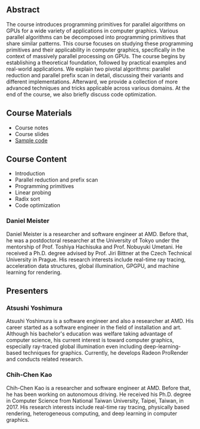 ## Abstract
The course introduces programming primitives for parallel algorithms on GPUs for a wide variety of applications in computer graphics. Various parallel algorithms can be decomposed into programming primitives that share similar patterns. This course focuses on studying these programming primitives and their applicability in computer graphics, specifically in the context of massively parallel processing on GPUs. The course begins by establishing a theoretical foundation, followed by practical examples and real-world applications. We explain two pivotal algorithms: parallel reduction and parallel prefix scan in detail, discussing their variants and different implementations. Afterward, we provide a collection of more advanced techniques and tricks applicable across various domains. At the end of the course, we also briefly discuss code optimization.

<!--{{< figure src="sa-course-slides.png" >}} -->

## Course Materials
- Course notes
- Course slides
- [Sample code](hhttps://github.com/amdadvtech/Orochi/tree/course/Course)

## Course Content

- Introduction
- Parallel reduction and prefix scan
- Programming primitives
- Linear probing
- Radix sort
- Code optimization

### Daniel Meister

Daniel Meister is a researcher and software engineer at AMD. Before that, he was a postdoctoral researcher at the University of Tokyo under the mentorship of Prof. Toshiya Hachisuka and Prof. Nobuyuki Umetani. He received a Ph.D. degree advised by Prof. Jiri Bittner at the Czech Technical University in Prague. His research interests include real-time ray tracing, acceleration data structures, global illumination, GPGPU, and machine learning for rendering.

## Presenters

### Atsushi Yoshimura
<!-- ![Scenario 1: Across columns](/img/Atsushi.png)

{{< gallery caption-effect="fade" >}}
  {{< figure thumb="-thumb" link="/img/Atsushi.png" >}}
  {{< figure thumb="-thumb" link="/img/sphere.jpg" caption="Sphere" >}}
  {{< figure thumb="-thumb" link="/img/triangle.jpg" caption="Triangle" alt="This is a long comment about a triangle" >}}
{{< /gallery >}} -->

<!-- {{< figure src="/img/Atsushi.png">}} -->

Atsushi Yoshimura is a software engineer and also a researcher at AMD. His career started as a software engineer in the field of installation and art. Although his bachelor's education was welfare taking advantage of computer science, his current interest is toward computer graphics, especially ray-traced global illumination even including deep-learning-based techniques for graphics. Currently, he develops Radeon ProRender and conducts related research.

### Chih-Chen Kao

Chih-Chen Kao is a researcher and software engineer at AMD. Before that, he has been working on autonomous driving. He received his Ph.D. degree in Computer Science from National Taiwan University, Taipei, Taiwan, in 2017. His research interests include real-time ray tracing, physically based rendering, heterogeneous computing, and deep learning in computer graphics.

<!-- `beautifulhugo` supports content on your front page. Edit `/content/_index.md` to change what appears here. Delete `/content/_index.md` if you don't want any content here. -->

